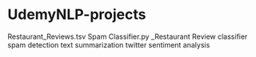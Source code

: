 # UdemyNLP-projects

Restaurant_Reviews.tsv
Spam Classifier.py
_Restaurant Review classifier 
spam detection
text summarization
twitter sentiment analysis 
